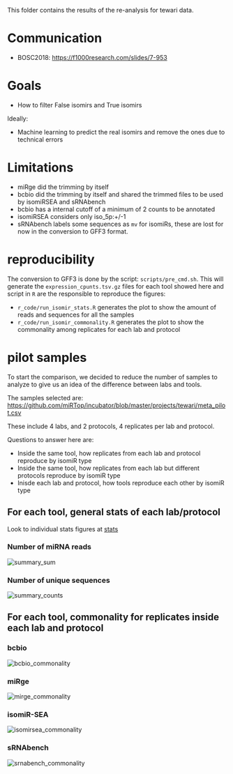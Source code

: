This folder contains the results of the re-analysis for tewari data.

# Communication

* BOSC2018: https://f1000research.com/slides/7-953

# Goals

* How to filter False isomirs and True isomirs

Ideally:

* Machine learning to predict the real isomirs and remove the ones due to technical errors


# Limitations

* miRge did the trimming by itself
* bcbio did the trimming by itself and shared the trimmed files to be used by isomiRSEA and sRNAbench
* bcbio has a internal cutoff of a minimum of 2 counts to be annotated
* isomiRSEA considers only iso_5p:+/-1
* sRNAbench labels some sequences as `mv` for isomiRs, these are lost for now in the conversion to GFF3 format.

# reproducibility

The conversion to GFF3 is done by the script:  `scripts/pre_cmd.sh`. This will generate the `expression_cpunts.tsv.gz` files for each tool showed here and script in `R` are the responsible to reproduce the figures:

* `r_code/run_isomir_stats.R` generates the plot to show the amount of reads and sequences for all the samples
* `r_code/run_isomir_commonality.R` generates the plot to show the commonality among replicates for each lab and protocol

# pilot samples

To start the comparison, we decided to reduce the number of samples to analyze to give us an idea of the difference between labs and tools.

The samples selected are: https://github.com/miRTop/incubator/blob/master/projects/tewari/meta_pilot.csv

These include 4 labs, and 2 protocols, 4 replicates per lab and protocol.


Questions to answer here are:

* Inside the same tool, how replicates from each lab and protocol reproduce by isomiR type
* Inside the same tool, how replicates from each lab but different protocols reproduce by isomiR type
* Inisde each lab and protocol, how tools reproduce each other by isomiR type

## For each tool, general stats of each lab/protocol

Look to individual stats figures at [stats](md/stats.md)


###  Number of miRNA reads

![summary_sum](https://github.com/miRTop/incubator/raw/master/projects/tewari/figures/stats/summary_sum.png)

### Number of unique sequences

![summary_counts](https://github.com/miRTop/incubator/raw/master/projects/tewari/figures/stats/summary_counts.png)


## For each tool, commonality for replicates inside each lab and protocol

### bcbio

![bcbio_commonality](https://github.com/miRTop/incubator/raw/master/projects/tewari/figures/replicates/bcbio.png)

### miRge

![mirge_commonality](https://github.com/miRTop/incubator/raw/master/projects/tewari/figures/replicates/mirge.png)

### isomiR-SEA

![isomirsea_commonality](https://github.com/miRTop/incubator/raw/master/projects/tewari/figures/replicates/isomirsea.png)

### sRNAbench

![srnabench_commonality](https://github.com/miRTop/incubator/raw/master/projects/tewari/figures/replicates/srnabench.png)

